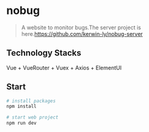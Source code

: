 # nobug
>A website to monitor bugs.The server project is here.https://github.com/kerwin-ly/nobug-server

## Technology Stacks
Vue + VueRouter + Vuex + Axios + ElementUI

## Start
```bash
# install packages
npm install

# start web project
npm run dev

```
